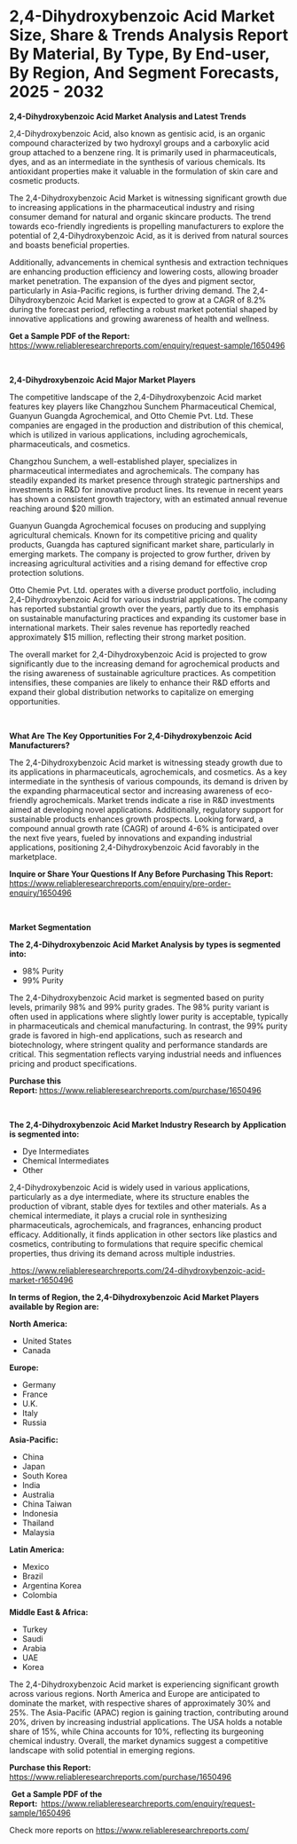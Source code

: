 <p><h1>2,4-Dihydroxybenzoic Acid Market Size, Share & Trends Analysis Report By Material, By Type, By End-user, By Region, And Segment Forecasts, 2025 - 2032</h1></p><p><strong>2,4-Dihydroxybenzoic Acid Market Analysis and Latest Trends</strong></p>
<p><p>2,4-Dihydroxybenzoic Acid, also known as gentisic acid, is an organic compound characterized by two hydroxyl groups and a carboxylic acid group attached to a benzene ring. It is primarily used in pharmaceuticals, dyes, and as an intermediate in the synthesis of various chemicals. Its antioxidant properties make it valuable in the formulation of skin care and cosmetic products.</p><p>The 2,4-Dihydroxybenzoic Acid Market is witnessing significant growth due to increasing applications in the pharmaceutical industry and rising consumer demand for natural and organic skincare products. The trend towards eco-friendly ingredients is propelling manufacturers to explore the potential of 2,4-Dihydroxybenzoic Acid, as it is derived from natural sources and boasts beneficial properties.</p><p>Additionally, advancements in chemical synthesis and extraction techniques are enhancing production efficiency and lowering costs, allowing broader market penetration. The expansion of the dyes and pigment sector, particularly in Asia-Pacific regions, is further driving demand. The 2,4-Dihydroxybenzoic Acid Market is expected to grow at a CAGR of 8.2% during the forecast period, reflecting a robust market potential shaped by innovative applications and growing awareness of health and wellness.</p></p>
<p><strong>Get a Sample PDF of the Report:&nbsp;</strong> <a href="https://www.reliableresearchreports.com/enquiry/request-sample/1650496?utm_campaign=2954&utm_medium=2&utm_source=Github&utm_content=ia&utm_term=23032025&utm_id=24-dihydroxybenzoic-acid">https://www.reliableresearchreports.com/enquiry/request-sample/1650496</a></p>
<p>&nbsp;</p>
<p><strong>2,4-Dihydroxybenzoic Acid Major Market Players</strong></p>
<p><p>The competitive landscape of the 2,4-Dihydroxybenzoic Acid market features key players like Changzhou Sunchem Pharmaceutical Chemical, Guanyun Guangda Agrochemical, and Otto Chemie Pvt. Ltd. These companies are engaged in the production and distribution of this chemical, which is utilized in various applications, including agrochemicals, pharmaceuticals, and cosmetics.</p><p>Changzhou Sunchem, a well-established player, specializes in pharmaceutical intermediates and agrochemicals. The company has steadily expanded its market presence through strategic partnerships and investments in R&D for innovative product lines. Its revenue in recent years has shown a consistent growth trajectory, with an estimated annual revenue reaching around $20 million.</p><p>Guanyun Guangda Agrochemical focuses on producing and supplying agricultural chemicals. Known for its competitive pricing and quality products, Guangda has captured significant market share, particularly in emerging markets. The company is projected to grow further, driven by increasing agricultural activities and a rising demand for effective crop protection solutions.</p><p>Otto Chemie Pvt. Ltd. operates with a diverse product portfolio, including 2,4-Dihydroxybenzoic Acid for various industrial applications. The company has reported substantial growth over the years, partly due to its emphasis on sustainable manufacturing practices and expanding its customer base in international markets. Their sales revenue has reportedly reached approximately $15 million, reflecting their strong market position.</p><p>The overall market for 2,4-Dihydroxybenzoic Acid is projected to grow significantly due to the increasing demand for agrochemical products and the rising awareness of sustainable agriculture practices. As competition intensifies, these companies are likely to enhance their R&D efforts and expand their global distribution networks to capitalize on emerging opportunities.</p></p>
<p>&nbsp;</p>
<p><strong>What Are The Key Opportunities For 2,4-Dihydroxybenzoic Acid Manufacturers?</strong></p>
<p><p>The 2,4-Dihydroxybenzoic Acid market is witnessing steady growth due to its applications in pharmaceuticals, agrochemicals, and cosmetics. As a key intermediate in the synthesis of various compounds, its demand is driven by the expanding pharmaceutical sector and increasing awareness of eco-friendly agrochemicals. Market trends indicate a rise in R&D investments aimed at developing novel applications. Additionally, regulatory support for sustainable products enhances growth prospects. Looking forward, a compound annual growth rate (CAGR) of around 4-6% is anticipated over the next five years, fueled by innovations and expanding industrial applications, positioning 2,4-Dihydroxybenzoic Acid favorably in the marketplace.</p></p>
<p><strong>Inquire or Share Your Questions If Any Before Purchasing This Report:</strong> <a href="https://www.reliableresearchreports.com/enquiry/pre-order-enquiry/1650496?utm_campaign=2954&utm_medium=2&utm_source=Github&utm_content=ia&utm_term=23032025&utm_id=24-dihydroxybenzoic-acid">https://www.reliableresearchreports.com/enquiry/pre-order-enquiry/1650496</a></p>
<p>&nbsp;</p>
<p><strong>Market Segmentation</strong></p>
<p><strong>The 2,4-Dihydroxybenzoic Acid Market Analysis by types is segmented into:</strong></p>
<p><ul><li>98% Purity</li><li>99% Purity</li></ul></p>
<p><p>The 2,4-Dihydroxybenzoic Acid market is segmented based on purity levels, primarily 98% and 99% purity grades. The 98% purity variant is often used in applications where slightly lower purity is acceptable, typically in pharmaceuticals and chemical manufacturing. In contrast, the 99% purity grade is favored in high-end applications, such as research and biotechnology, where stringent quality and performance standards are critical. This segmentation reflects varying industrial needs and influences pricing and product specifications.</p></p>
<p><strong>Purchase this Report:&nbsp;</strong><a href="https://www.reliableresearchreports.com/purchase/1650496?utm_campaign=2954&utm_medium=2&utm_source=Github&utm_content=ia&utm_term=23032025&utm_id=24-dihydroxybenzoic-acid">https://www.reliableresearchreports.com/purchase/1650496</a></p>
<p>&nbsp;</p>
<p><strong>The 2,4-Dihydroxybenzoic Acid Market Industry Research by Application is segmented into:</strong></p>
<p><ul><li>Dye Intermediates</li><li>Chemical Intermediates</li><li>Other</li></ul></p>
<p><p>2,4-Dihydroxybenzoic Acid is widely used in various applications, particularly as a dye intermediate, where its structure enables the production of vibrant, stable dyes for textiles and other materials. As a chemical intermediate, it plays a crucial role in synthesizing pharmaceuticals, agrochemicals, and fragrances, enhancing product efficacy. Additionally, it finds application in other sectors like plastics and cosmetics, contributing to formulations that require specific chemical properties, thus driving its demand across multiple industries.</p></p>
<p><a href="https://www.reliableresearchreports.com/24-dihydroxybenzoic-acid-market-r1650496?utm_campaign=2954&utm_medium=2&utm_source=Github&utm_content=ia&utm_term=23032025&utm_id=24-dihydroxybenzoic-acid">&nbsp;https://www.reliableresearchreports.com/24-dihydroxybenzoic-acid-market-r1650496</a></p>
<p><strong>In terms of Region, the 2,4-Dihydroxybenzoic Acid Market Players available by Region are:</strong></p>
<p>
    <p> <strong> North America: </strong>
        <ul>
            <li>United States</li>
            <li>Canada</li>
        </ul>
        </p> 
    <p> <strong> Europe: </strong>
        <ul>
            <li>Germany</li>
            <li>France</li>
            <li>U.K.</li>
            <li>Italy</li>
            <li>Russia</li>
        </ul>
        </p> 
    <p> <strong> Asia-Pacific: </strong>
        <ul>
            <li>China</li>
            <li>Japan</li>
            <li>South Korea</li>
            <li>India</li>
            <li>Australia</li>
            <li>China Taiwan</li>
            <li>Indonesia</li>
            <li>Thailand</li>
            <li>Malaysia</li>
        </ul>
        </p> 
    <p> <strong> Latin America: </strong>
        <ul>
            <li>Mexico</li>
            <li>Brazil</li>
            <li>Argentina Korea</li>
            <li>Colombia</li>
        </ul>
        </p> 
    <p> <strong> Middle East & Africa: </strong>
        <ul>
            <li>Turkey</li>
            <li>Saudi</li>
            <li>Arabia</li>
            <li>UAE</li>
            <li>Korea</li>
        </ul>
    </p>
    </p>
<p><p>The 2,4-Dihydroxybenzoic Acid market is experiencing significant growth across various regions. North America and Europe are anticipated to dominate the market, with respective shares of approximately 30% and 25%. The Asia-Pacific (APAC) region is gaining traction, contributing around 20%, driven by increasing industrial applications. The USA holds a notable share of 15%, while China accounts for 10%, reflecting its burgeoning chemical industry. Overall, the market dynamics suggest a competitive landscape with solid potential in emerging regions.</p></p>
<p><strong>Purchase this Report: </strong><a href="https://www.reliableresearchreports.com/purchase/1650496?utm_campaign=2954&utm_medium=2&utm_source=Github&utm_content=ia&utm_term=23032025&utm_id=24-dihydroxybenzoic-acid">https://www.reliableresearchreports.com/purchase/1650496</a></p>
<p>&nbsp;<strong>Get a Sample PDF of the Report:&nbsp;&nbsp;</strong><a href="https://www.reliableresearchreports.com/enquiry/request-sample/1650496?utm_campaign=2954&utm_medium=2&utm_source=Github&utm_content=ia&utm_term=23032025&utm_id=24-dihydroxybenzoic-acid">https://www.reliableresearchreports.com/enquiry/request-sample/1650496</a></p>
<p><strong></strong></p>
<p>Check more reports on <a href="https://www.reliableresearchreports.com/?utm_campaign=2954&utm_medium=2&utm_source=Github&utm_content=ia&utm_term=23032025&utm_id=24-dihydroxybenzoic-acid">https://www.reliableresearchreports.com/</a></p>